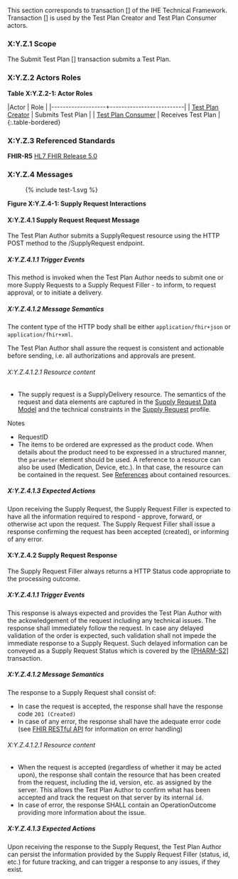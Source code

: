This section corresponds to transaction [] of the IHE Technical Framework. Transaction [] is used by the Test Plan Creator and Test Plan Consumer actors.

### X:Y.Z.1 Scope

The Submit Test Plan [] transaction submits a Test Plan.

### X:Y.Z.2 Actors Roles

**Table X:Y.Z.2-1: Actor Roles**

|Actor | Role |
|-------------------+--------------------------|
| [Test Plan Creator](transactions.html#test-plan-creator)    | Submits Test Plan |
| [Test Plan Consumer](transactions.html#test-plan-consumer) | Receives Test Plan |
{:.table-bordered}

### X:Y.Z.3 Referenced Standards

**FHIR-R5** [HL7 FHIR Release 5.0](http://www.hl7.org/FHIR/R5)

### X:Y.Z.4 Messages

<figure>
{% include test-1.svg %}
</figure>


**Figure X:Y.Z.4-1: Supply Request Interactions**

#### X:Y.Z.4.1 Supply Request Request Message
The Test Plan Author submits a SupplyRequest resource using the HTTP POST method to the /SupplyRequest endpoint.

##### X:Y.Z.4.1.1 Trigger Events

This method is invoked when the Test Plan Author needs to submit one or more Supply Requests to a Supply Request Filler - to inform, to request approval, or to initiate a delivery. 

##### X:Y.Z.4.1.2 Message Semantics

The content type of the HTTP body shall be either `application/fhir+json` or `application/fhir+xml`.

The Test Plan Author shall assure the request is consistent and actionable before sending, i.e. all authorizations and approvals are present. 

###### X:Y.Z.4.1.2.1 Resource content

* The supply request is a SupplyDelivery resource.
The semantics of the request and data elements are captured in the [Supply Request Data Model](StructureDefinition-SupplyRequestModel.html) and the technical constraints in the [Supply Request](StructureDefinition-SupplyRequest.html) profile.

Notes
* RequestID
* The items to be ordered are expressed as the product code. When details about the product need to be expressed in a structured manner, the `parameter` element should be used. A reference to a resource can also be used (Medication, Device, etc.). In that case, the resource can be contained in the request. See [References](https://hl7.org/fhir/R5/references.html#contained) about contained resources.


##### X:Y.Z.4.1.3 Expected Actions
Upon receiving the Supply Request, the Supply Request Filler is expected to have all the information required to respond - approve, forward, or otherwise act upon the request.
The Supply Request Filler shall issue a response confirming the request has been accepted (created), or informing of any error. 









#### X:Y.Z.4.2 Supply Request Response
The Supply Request Filler always returns a HTTP Status code appropriate to the processing outcome.

##### X:Y.Z.4.1.1 Trigger Events

This response is always expected and provides the Test Plan Author with the ackowledgement of the request including any technical issues.
The response shall immediately follow the request.
In case any delayed validation of the order is expected, such validation shall not impede the immediate response to a Supply Request. Such delayed information can be conveyed as a Supply Request Status which is covered by the [[PHARM-S2]](PHARM-S2.html) transaction.


##### X:Y.Z.4.1.2 Message Semantics

The response to a Supply Request shall consist of:
* In case the request is accepted, the response shall have the response code `201 (Created)`
* In case of any error, the response shall have the adequate error code (see [FHIR RESTful API](https://hl7.org/fhir/R5/http.html) for information on error handling)


###### X:Y.Z.4.1.2.1 Resource content

* When the request is accepted (regardless of whether it may be acted upon), the response shall contain the resource that has been created from the request, including the id, version, etc. as assigned by the server. This allows the Test Plan Author to confirm what has been accepted and track the request on that server by its internal `id`.
* In case of error, the response SHALL contain an OperationOutcome providing more information about the issue.

##### X:Y.Z.4.1.3 Expected Actions
Upon receiving the response to the Supply Request, the Test Plan Author can persist the information provided by the Supply Request Filler (status, id, etc.) for future tracking, and can trigger a response to any issues, if they exist.